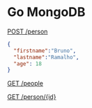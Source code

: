 # Go MongoDB

[POST /person](http://localhost:8088/person)

```json
{
  "firstname":"Bruno",
  "lastname":"Ramalho",
  "age": 18
}
```

[GET /people](http://localhost:8088/people)

[GET /person/{id}](http://localhost:8088/person/{id})
